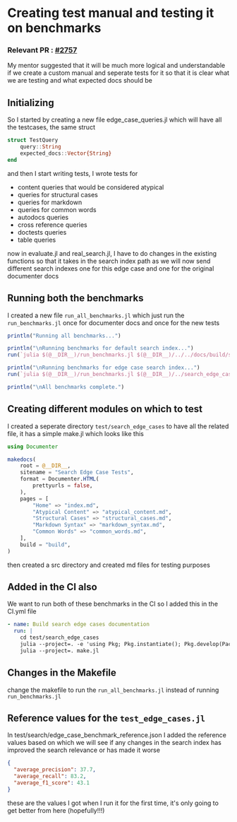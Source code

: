 # Creating test manual and testing it on benchmarks

### Relevant PR : [#2757](https://github.com/JuliaDocs/Documenter.jl/pull/2757)

My mentor suggested that it will be much more logical and understandable if we create a custom manual and seperate tests for it so that it is clear what we are testing and what expected docs should be 

## Initializing

So I started by creating a new file edge_case_queries.jl which will have all the testcases, the same struct 
```Julia
struct TestQuery
    query::String
    expected_docs::Vector{String}
end
```

and then I start writing tests, I wrote tests for 
- content queries that would be considered atypical
- queries for structural cases
- queries for markdown
- queries for common words
- autodocs queries
- cross reference queries
- doctests queries
- table queries

now in evaluate.jl and real_search.jl, I have to do changes in the existing functions so that it takes in the search index path as we will now send different search indexes one for this edge case and one for the original documenter docs

## Running both the benchmarks

I created a new file `run_all_benchmarks.jl` which just run the `run_benchmarks.jl` once for documenter docs and once for the new tests

```Julia
println("Running all benchmarks...")

println("\nRunning benchmarks for default search index...")
run(`julia $(@__DIR__)/run_benchmarks.jl $(@__DIR__)/../../docs/build/search_index.js all_test_queries`)

println("\nRunning benchmarks for edge case search index...")
run(`julia $(@__DIR__)/run_benchmarks.jl $(@__DIR__)/../search_edge_cases/build/search_index.js edge_case_queries`)

println("\nAll benchmarks complete.")
```

## Creating different modules on which to test

I created a seperate directory `test/search_edge_cases` to have all the related file, it has a simple make.jl which looks like this
```Julia
using Documenter

makedocs(
    root = @__DIR__,
    sitename = "Search Edge Case Tests",
    format = Documenter.HTML(
        prettyurls = false,
    ),
    pages = [
        "Home" => "index.md",
        "Atypical Content" => "atypical_content.md",
        "Structural Cases" => "structural_cases.md",
        "Markdown Syntax" => "markdown_syntax.md",
        "Common Words" => "common_words.md",
    ],
    build = "build",
)
```

then created a src directory and created md files for testing purposes

## Added in the CI also
We want to run both of these benchmarks in the CI so I added this in the CI.yml file
```yml
- name: Build search edge cases documentation  
  run: |
    cd test/search_edge_cases
    julia --project=. -e 'using Pkg; Pkg.instantiate(); Pkg.develop(PackageSpec(path="../../"))'
    julia --project=. make.jl
```

## Changes in the Makefile

change the makefile to run the `run_all_benchmarks.jl` instead of running `run_benchmarks.jl`

## Reference values for the `test_edge_cases.jl`

In test/search/edge_case_benchmark_reference.json I added the reference values based on which we will see if any changes in the search index has improved the search relevance or has made it worse

```JSON
{
  "average_precision": 37.7,
  "average_recall": 83.2,
  "average_f1_score": 43.1
}
```

these are the values I got when I run it for the first time, it's only going to get better from here (hopefully!!!)



